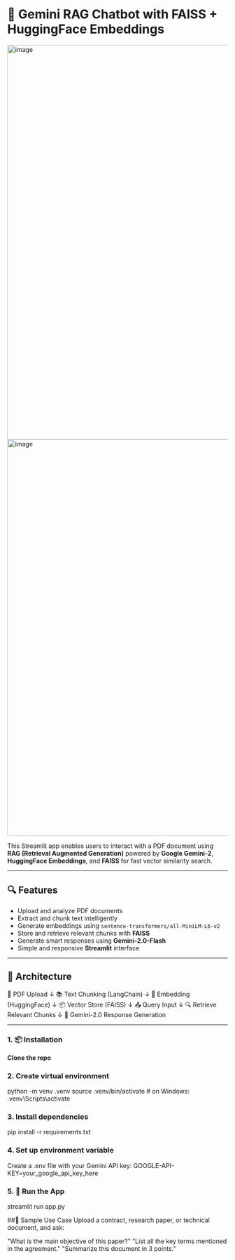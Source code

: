 # 🤖 Gemini RAG Chatbot with FAISS + HuggingFace Embeddings
<img width="1913" height="899" alt="image" src="https://github.com/user-attachments/assets/ac023244-62f3-41a8-83d1-4b6156fcd812" />
<img width="1919" height="904" alt="image" src="https://github.com/user-attachments/assets/d2f316b8-ae1b-40d7-a5fa-5034e3304058" />


This Streamlit app enables users to interact with a PDF document using **RAG (Retrieval Augmented Generation)** powered by **Google Gemini-2**, **HuggingFace Embeddings**, and **FAISS** for fast vector similarity search.

---

## 🔍 Features

- Upload and analyze PDF documents
- Extract and chunk text intelligently
- Generate embeddings using `sentence-transformers/all-MiniLM-L6-v2`
- Store and retrieve relevant chunks with **FAISS**
- Generate smart responses using **Gemini-2.0-Flash**
- Simple and responsive **Streamlit** interface

---

## 🧠 Architecture

📄 PDF Upload
↓
📚 Text Chunking (LangChain)
↓
🧬 Embedding (HuggingFace)
↓
📦 Vector Store (FAISS)
↓
📤 Query Input
↓
🔍 Retrieve Relevant Chunks
↓
🎯 Gemini-2.0 Response Generation


---

### 1. 📦 Installation
 **Clone the repo**
 
### 2. Create virtual environment
python -m venv .venv
source .venv/bin/activate   # on Windows: .venv\Scripts\activate

### 3. Install dependencies
pip install -r requirements.txt

### 4. Set up environment variable

Create a .env file with your Gemini API key:
GOOGLE-API-KEY=your_google_api_key_here

### 5. 🚀 Run the App
streamlit run app.py

##📄 Sample Use Case
Upload a contract, research paper, or technical document, and ask:

"What is the main objective of this paper?"
"List all the key terms mentioned in the agreement."
"Summarize this document in 3 points."
